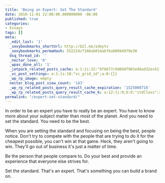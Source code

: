 ```yaml
---
title: 'Being an Expert: Set The Standard'
date: 2010-11-01 22:00:00.000000000 -06:00
published: true
categories:
- Essays
tags: []
meta:
  _edit_last: '1'
  _sexybookmarks_shortUrl: http://b2l.me/a3mytv
  _sexybookmarks_permaHash: 552224cf168ab014abf6a90984979e30
  dsq_thread_id: ''
  _nectar_love: '0'
  _wpas_done_all: '1'
  _jetpack_related_posts_cache: a:1:{s:32:"8f6677c9d6b0f903e98ad32ec61f8deb";a:2:{s:7:"expires";i:1446368309;s:7:"payload";a:3:{i:0;a:1:{s:2:"id";i:83;}i:1;a:1:{s:2:"id";i:8086;}i:2;a:1:{s:2:"id";i:6817;}}}}
  _vc_post_settings: a:1:{s:10:"vc_grid_id";a:0:{}}
  _wp_rp_image: empty
  nectar_blog_post_view_count: '143'
  _wp_rp_related_posts_query_result_cache_expiration: '1525000716'
  _wp_rp_related_posts_query_result_cache_6: a:12:{i:0;O:8:"stdClass":2:{s:7:"post_id";s:4:"3234";s:5:"score";s:18:"61.322281734648875";}i:1;O:8:"stdClass":2:{s:7:"post_id";s:4:"1265";s:5:"score";s:17:"60.72745947877924";}i:2;O:8:"stdClass":2:{s:7:"post_id";s:4:"4206";s:5:"score";s:17:"60.40262909988304";}i:3;O:8:"stdClass":2:{s:7:"post_id";s:4:"2779";s:5:"score";s:17:"49.62863023471747";}i:4;O:8:"stdClass":2:{s:7:"post_id";s:4:"3251";s:5:"score";s:17:"49.56121576184748";}i:5;O:8:"stdClass":2:{s:7:"post_id";s:4:"3034";s:5:"score";s:17:"49.56121576184748";}i:6;O:8:"stdClass":2:{s:7:"post_id";s:4:"2436";s:5:"score";s:17:"49.56121576184748";}i:7;O:8:"stdClass":2:{s:7:"post_id";s:4:"3096";s:5:"score";s:17:"48.19161134498022";}i:8;O:8:"stdClass":2:{s:7:"post_id";s:4:"3535";s:5:"score";s:16:"45.3262135543028";}i:9;O:8:"stdClass":2:{s:7:"post_id";s:4:"2610";s:5:"score";s:17:"41.77884267106539";}i:10;O:8:"stdClass":2:{s:7:"post_id";s:4:"3250";s:5:"score";s:18:"24.332483643000714";}i:11;O:8:"stdClass":2:{s:7:"post_id";s:4:"3232";s:5:"score";s:18:"19.938034488294754";}}
permalink: "/expert-set-standard/"
---
```

In order to be an expert you have to really be an expert. You have to know more about your subject matter than most of the planet. And you need to set the standard. You need to be the best.

When you are setting the standard and focusing on being the best, people notice. Don't try to compete with the people that are trying to do it for the cheapest possible, you can't win at that game. Heck, they aren't going to win. They'll go out of business it's just a matter of time.

Be the person that people compare to. Do your best and provide an experience that everyone else strives for.

Set the standard. That's an expert. That's something you can build a brand on.</p>
